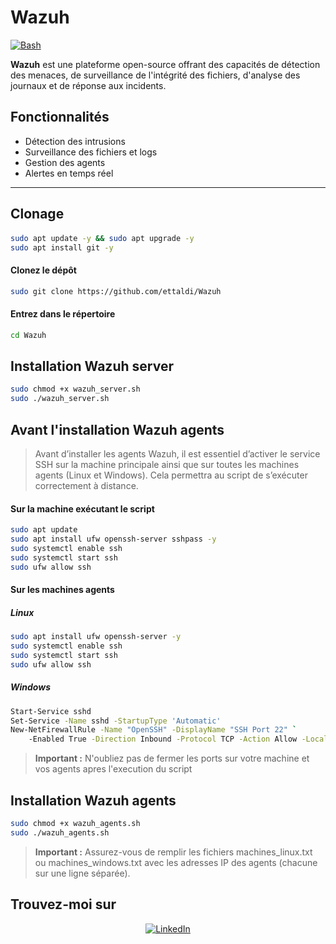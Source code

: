 # **Wazuh**
[![Bash](https://img.shields.io/badge/Bash-5.x-blue?style=for-the-badge&logo=gnubash&logoColor=white)]()


**Wazuh** est une plateforme open-source offrant des capacités de détection des menaces, de surveillance de l'intégrité des fichiers, d'analyse des journaux et de réponse aux incidents.

## **Fonctionnalités**

- Détection des intrusions
- Surveillance des fichiers et logs
- Gestion des agents
- Alertes en temps réel

---

## **Clonage**

#### 
```bash
sudo apt update -y && sudo apt upgrade -y
sudo apt install git -y
```

#### Clonez le dépôt
```bash
sudo git clone https://github.com/ettaldi/Wazuh
```

#### Entrez dans le répertoire
```bash
cd Wazuh
```

## **Installation Wazuh server**

```bash
sudo chmod +x wazuh_server.sh
sudo ./wazuh_server.sh
```
## **Avant l'installation Wazuh agents**
> Avant d’installer les agents Wazuh, il est essentiel d’activer le service SSH sur la machine principale ainsi que sur toutes les machines agents (Linux et Windows). Cela permettra au script de s’exécuter correctement à distance.
#### Sur la machine exécutant le script
```bash
sudo apt update
sudo apt install ufw openssh-server sshpass -y
sudo systemctl enable ssh
sudo systemctl start ssh
sudo ufw allow ssh
```
#### Sur les machines agents
##### Linux
```bash
sudo apt install ufw openssh-server -y
sudo systemctl enable ssh
sudo systemctl start ssh
sudo ufw allow ssh
```
##### Windows
```bash
Start-Service sshd
Set-Service -Name sshd -StartupType 'Automatic'
New-NetFirewallRule -Name "OpenSSH" -DisplayName "SSH Port 22" `
    -Enabled True -Direction Inbound -Protocol TCP -Action Allow -LocalPort 22
```
> **Important :** N'oubliez pas de fermer les ports sur votre machine et vos agents apres l'execution du script
## **Installation Wazuh agents**
```bash
sudo chmod +x wazuh_agents.sh
sudo ./wazuh_agents.sh
```
> **Important :** Assurez-vous de remplir les fichiers machines_linux.txt ou machines_windows.txt avec les adresses IP des agents (chacune sur une ligne séparée).
## **Trouvez-moi sur**
<div align="center">
<a href="https://www.linkedin.com/in/mohamed-rayan-ettaldi-6b7501244/" target="_blank">
    <img src="https://img.shields.io/badge/LinkedIn-0A66C2?style=for-the-badge&logo=linkedin&logoColor=white" alt="LinkedIn" />
  </a>
</div>

